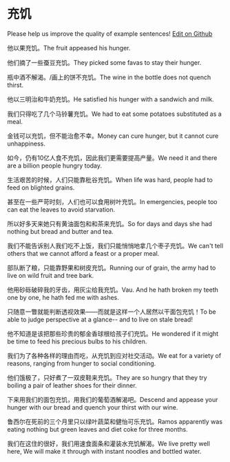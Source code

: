 # 充饥

Please help us improve the quality of example sentences! [Edit on Github](https://github.com/jiyushe/jiyu-example-sentence-source/blob/main/chinese/chongji.md)

<p><span class="chinese">他以果充饥。</span><span class="english">The fruit appeased  his hunger.</span></p>

<p><span class="chinese">他们摘了一些蚕豆充饥。</span><span class="english">They picked some favas to stay their hunger.</span></p>

<p><span class="chinese">瓶中酒不解渴。/画上的饼不充饥。</span><span class="english">The wine in the bottle does not quench thirst.</span></p>

<p><span class="chinese">他以三明治和牛奶充饥。</span><span class="english">He satisfied his hunger with a sandwich and milk.</span></p>

<p><span class="chinese">我们只得吃了几个马铃薯充饥。</span><span class="english">We had to eat some potatoes substituted as a meal.</span></p>

<p><span class="chinese">金钱可以充饥，但不能治愈不幸。</span><span class="english">Money can cure hunger, but it cannot cure unhappiness.</span></p>

<p><span class="chinese">如今，仍有10亿人食不充饥，因此我们更需要提高产量。</span><span class="english">We need it and there are a billion people hungry today.</span></p>

<p><span class="chinese">生活艰苦的时候，人们只能靠秕谷充饥。</span><span class="english">When life was hard, people had to feed on blighted grains.</span></p>

<p><span class="chinese">甚至在一些严苛时刻，人们也可以食用树叶充饥。</span><span class="english">In emergencies, people too can eat the leaves to avoid starvation.</span></p>

<p><span class="chinese">所以好多天来她只有黄油面包和和茶来充饥。</span><span class="english">So for days and days she had nothing but bread and butter and tea.</span></p>

<p><span class="chinese">我们不能告诉别人我们吃不上饭，我们只能悄悄地拿几个枣子充饥。</span><span class="english">We can't tell others that we cannot afford a feast or a proper meal.</span></p>

<p><span class="chinese">部队断了粮，只能靠野果和树皮充饥。</span><span class="english">Running our of grain, the army had to live on wild fruit and tree bark.</span></p>

<p><span class="chinese">他用砂砾破碎我的牙齿，用灰尘给我充饥。</span><span class="english">Vau. And he hath broken my teeth one by one, he hath fed me with ashes.</span></p>

<p><span class="chinese">只随意一瞥就能判断透视效果——而就是这样一个人居然以干面包充饥！</span><span class="english">To be able to judge perspective at a glance-- and to live on stale bread!</span></p>

<p><span class="chinese">他不知道是该把那些珍贵的郁金香球根给孩子们充饥。</span><span class="english">He wondered if it might be time to feed his precious bulbs to his children.</span></p>

<p><span class="chinese">我们为了各种各样的理由而吃，从充饥到应对社交活动。</span><span class="english">We eat for a variety of reasons, ranging from hunger to social conditioning.</span></p>

<p><span class="chinese">他们饿极了，只好煮了一双皮鞋来充饥。</span><span class="english">They are so hungry that they try boiling a pair of leather shoes for their dinner.</span></p>

<p><span class="chinese">下来用我们的面包充饥，用我们的葡萄酒解渴吧。</span><span class="english">Descend and appease your hunger with our bread and quench your thirst with our wine.</span></p>

<p><span class="chinese">鲁西尔在死前的三个月里只以绿叶蔬菜和健怡可乐充饥。</span><span class="english">Ramos apparently was eating nothing but green leaves and diet coke for three months.</span></p>

<p><span class="chinese">我们在这住的很好，我们用速食面条和灌装水充饥解渴。</span><span class="english">We live pretty well here, We will make it through with instant noodles and bottled water.</span></p>

